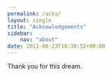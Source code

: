 ```yaml
---
permalink: /acks/
layout: single
title: "Acknowledgements"
sidebar:
    nav: "about"
date: 2011-06-23T18:38:52+00:00
---
```


Thank you for this dream.
